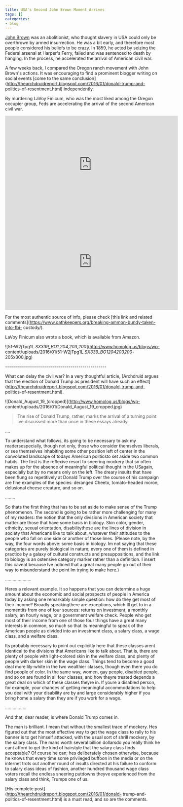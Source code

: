 ```yaml
---
title: USA's Second John Brown Moment Arrives
tags: []
categories:
- blog
---
```

[John Brown](https://en.wikipedia.org/wiki/John_Brown_\(abolitionist\)) was an
abolitionist, who thought slavery in USA could only be overthrown by armed
insurrection. He was a bit early, and therefore most people considered his
beliefs to be crazy. In 1859, he acted by seizing the Federal arsenal at
Harper's Ferry, failed and was sentenced to death by hanging. In the process,
he accelerated the arrival of American civil war.
<!--more-->

A few weeks back, I compared the Oregon ranch movement with John Brown's
actions. It was encouraging to find a prominent blogger writing on social
events [come to the same
conclusion](http://thearchdruidreport.blogspot.com/2016/01/donald-trump-and-
politics-of-resentment.html) independently.

By murdering LaVoy Finicum, who was the most liked among the Oregon occupier
group, Feds are accelerating the arrival of the second American civil war.

<iframe width="560" height="315" src="http://www.youtube.com/embed/8x-dhQb9SP4" frameborder="0"> </iframe>

<iframe width="560" height="315" src="http://www.youtube.com/embed/Y92PvMFL0Eg" frameborder="0"> </iframe>

For the most authentic source of info, please check [this link and related
comments](https://www.oathkeepers.org/breaking-ammon-bundy-taken-into-fbi-
custody/).

LaVoy Finicum also wrote a book, which is available from Amazon.

![51-W2jTpg1L._SX339_BO1,204,203,200_](http://www.homolog.us/blogs/wp-
content/uploads/2016/01/51-W2jTpg1L._SX339_BO1204203200_-205x300.jpg)

\---------------------------------------------------

What can delay the civil war? In a very thoughtful article, [Archdruid argues
that the election of Donald Trump as president will have such an
effect](http://thearchdruidreport.blogspot.com/2016/01/donald-trump-and-
politics-of-resentment.html).

![Donald_August_19_\(cropped\)](http://www.homolog.us/blogs/wp-
content/uploads/2016/01/Donald_August_19_cropped.jpg)

> The rise of Donald Trump, rather, marks the arrival of a turning point Ive
discussed more than once in these essays already.

....

To understand what follows, its going to be necessary to ask my
readersespecially, though not only, those who consider themselves liberals, or
see themselves inhabiting some other position left of center in the convoluted
landscape of todays American politicsto set aside two common habits. The first
is the reflexive resort to sneering mockery that so often makes up for the
absence of meaningful political thought in the USagain, especially but by no
means only on the left. The dreary insults that have been flung so
repetitively at Donald Trump over the course of his campaign are fine examples
of the species: deranged Cheeto, tomato-headed moron, delusional cheese
creature, and so on.

........

So thats the first thing that has to be set aside to make sense of the Trump
phenomenon. The second is going to be rather more challenging for many of my
readers: the notion that the only divisions in American society that matter
are those that have some basis in biology. Skin color, gender, ethnicity,
sexual orientation, disabilitythese are the lines of division in society that
Americans like to talk about, whatever their attitudes to the people who fall
on one side or another of those lines. (Please note, by the way, the four
words above: some basis in biology. Im not saying that these categories are
purely biological in nature; every one of them is defined in practice by a
galaxy of cultural constructs and presuppositions, and the link to biology is
an ostensive category marker rather than a definition. I insert this caveat
because Ive noticed that a great many people go out of their way to
misunderstand the point Im trying to make here.)

.....................

Heres a relevant example. It so happens that you can determine a huge amount
about the economic and social prospects of people in America today by asking
one remarkably simple question: how do they get most of their income? Broadly
speakingthere are exceptions, which Ill get to in a momentits from one of four
sources: returns on investment, a monthly salary, an hourly wage, or a
government welfare check. People who get most of their income from one of
those four things have a great many interests in common, so much so that its
meaningful to speak of the American people as divided into an investment
class, a salary class, a wage class, and a welfare class.

Its probably necessary to point out explicitly here that these classes arent
identical to the divisions that Americans like to talk about. That is, there
are plenty of people with light-colored skin in the welfare class, and plenty
of people with darker skin in the wage class. Things tend to become a good
deal more lily-white in the two wealthier classes, though even there you do
find people of color. In the same way, women, gay people, disabled people, and
so on are found in all four classes, and how theyre treated depends a great
deal on which of these classes theyre in. If youre a disabled person, for
example, your chances of getting meaningful accommodations to help you deal
with your disability are by and large considerably higher if you bring home a
salary than they are if you work for a wage.

.................

And that, dear reader, is where Donald Trump comes in.

The man is brilliant. I mean that without the smallest trace of mockery. Hes
figured out that the most effective way to get the wage class to rally to his
banner is to get himself attacked, with the usual sort of shrill mockery, by
the salary class. The mans worth several billion dollarsdo you really think he
cant afford to get the kind of hairstyle that the salary class finds
acceptable? Of course he can; hes deliberately chosen otherwise, because he
knows that every time some privileged buffoon in the media or on the internet
trots out another round of insults directed at his failure to conform to
salary class ideas of fashion, another hundred thousand wage class voters
recall the endless sneering putdowns theyve experienced from the salary class
and think, Trumps one of us.

[His complete post](http://thearchdruidreport.blogspot.com/2016/01/donald-
trump-and-politics-of-resentment.html) is a must read, and so are the
comments.


